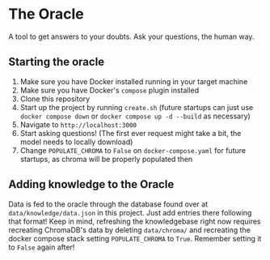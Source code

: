 # The Oracle
A tool to get answers to your doubts. Ask your questions, the human way.

## Starting the oracle
1. Make sure you have Docker installed running in your target machine
2. Make sure you have Docker's `compose` plugin installed
3. Clone this repository
4. Start up the project by running `create.sh` (future startups can just use `docker compose down` or `docker compose up -d --build` as necessary)
5. Navigate to `http://localhost:3000`
6. Start asking questions! (The first ever request might take a bit, the model needs to locally download)
7. Change `POPULATE_CHROMA` to `False` on `docker-compose.yaml` for future startups, as chroma will be properly populated then

## Adding knowledge to the Oracle
Data is fed to the oracle through the database found over at `data/knowledge/data.json` in this project. Just add entries there following that format! Keep in mind, refreshing the knowledgebase right now requires recreating ChromaDB's data by deleting `data/chroma/` and recreating the docker compose stack setting `POPULATE_CHROMA` to `True`. Remember setting it to `False` again after!
